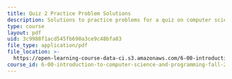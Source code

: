 ```yaml
---
title: Quiz 2 Practice Problem Solutions
description: Solutions to practice problems for a quiz on computer science and programming.
type: course
layout: pdf
uid: 3c9988f1acd545fb690a3ce9c48bfa83
file_type: application/pdf
file_location: >-
  https://open-learning-course-data-ci.s3.amazonaws.com/6-00-introduction-to-computer-science-and-programming-fall-2008/3c9988f1acd545fb690a3ce9c48bfa83_quiz2_solution.pdf
course_id: 6-00-introduction-to-computer-science-and-programming-fall-2008
---
```

